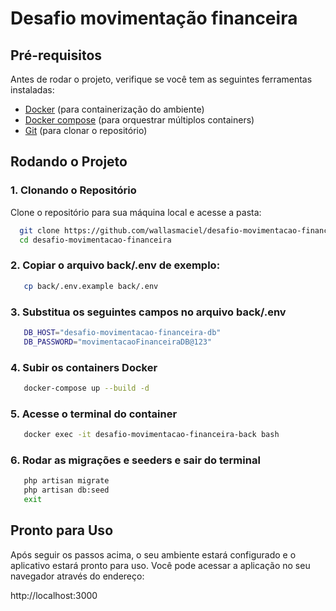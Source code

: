 
# Desafio movimentação financeira

## Pré-requisitos
Antes de rodar o projeto, verifique se você tem as seguintes ferramentas instaladas:
- [Docker](https://www.docker.com) (para containerização do ambiente)
- [Docker compose](https://docs.docker.com/compose) (para orquestrar múltiplos containers)
- [Git](https://git-scm.com) (para clonar o repositório)

## Rodando o Projeto
### 1. Clonando o Repositório

Clone o repositório para sua máquina local e acesse a pasta:

```bash
  git clone https://github.com/wallasmaciel/desafio-movimentacao-financeira.git
  cd desafio-movimentacao-financeira
```

### 2. Copiar o arquivo **back/.env** de exemplo:

```bash
   cp back/.env.example back/.env
```

### 3. Substitua os seguintes campos no arquivo **back/.env**

```bash    
   DB_HOST="desafio-movimentacao-financeira-db"
   DB_PASSWORD="movimentacaoFinanceiraDB@123"
```

### 4. Subir os containers Docker

```bash    
   docker-compose up --build -d
```

### 5. Acesse o terminal do container

```bash    
   docker exec -it desafio-movimentacao-financeira-back bash
```

### 6. Rodar as migrações e seeders e sair do terminal
```bash
   php artisan migrate
   php artisan db:seed
   exit
```

## Pronto para Uso

Após seguir os passos acima, o seu ambiente estará configurado e o aplicativo estará pronto para uso. Você pode acessar a aplicação no seu navegador através do endereço:

http://localhost:3000